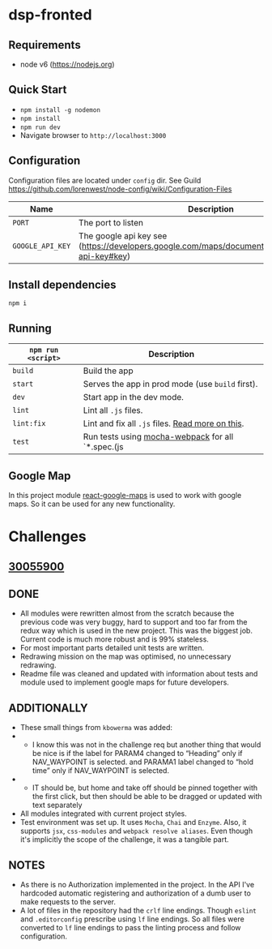 # dsp-fronted

## Requirements
* node v6 (https://nodejs.org)

## Quick Start
* `npm install -g nodemon`
* `npm install`
* `npm run dev`
* Navigate browser to `http://localhost:3000`


## Configuration
Configuration files are located under `config` dir.
See Guild https://github.com/lorenwest/node-config/wiki/Configuration-Files

|Name|Description|
|----|-----------|
|`PORT`| The port to listen|
|`GOOGLE_API_KEY`| The google api key see (https://developers.google.com/maps/documentation/javascript/get-api-key#key)|


## Install dependencies
`npm i`

## Running

|`npm run <script>`|Description|
|------------------|-----------|
|`build`|Build the app|
|`start`|Serves the app in prod mode (use `build` first).|
|`dev`|Start app in the dev mode.|
|`lint`|Lint all `.js` files.|
|`lint:fix`|Lint and fix all `.js` files. [Read more on this](http://eslint.org/docs/user-guide/command-line-interface.html#fix).|
|`test`|Run tests using [mocha-webpack](https://github.com/webpack/mocha-loader) for all `*.spec.(js|jsx)` files in the `src` dir.|

## Google Map
In this project module [react-google-maps](https://github.com/tomchentw/react-google-maps) is used to work with google maps. So it can be used for any new functionality.

# Challenges

## [30055900](https://www.topcoder.com/challenge-details/30055900)
## DONE
- All modules were rewritten almost from the scratch because the previous code was very buggy, hard to support and too far from the redux way which is used in the new project. This was the biggest job. Current code is much more robust and is 99% stateless.
- For most important parts detailed unit tests are written.
- Redrawing mission on the map was optimised, no unnecessary redrawing.
- Readme file was cleaned and updated with information about tests and module used to implement google maps for future developers.

## ADDITIONALLY
- These small things from `kbowerma` was added:
- - I know this was not in the challenge req but another thing that would be nice is if the label for PARAM4 changed to “Heading” only if NAV_WAYPOINT is selected. and PARAMA1 label changed to “hold time” only if NAV_WAYPOINT is selected.
- - IT should be, but home and take off should be pinned together with the first click, but then should be able to be dragged or updated with text separately
- All modules integrated with current project styles.
- Test environment was set up. It uses `Mocha`, `Chai` and `Enzyme`. Also, it supports `jsx`, `css-modules` and `webpack resolve aliases`. Even though it's implicitly the scope of the challenge, it was a tangible part.

## NOTES
- As there is no Authorization implemented in the project. In the API I've hardcoded automatic registering and authorization of a dumb user to make requests to the server.
- A lot of files in the repository had the `crlf` line endings. Though `eslint` and `.editorconfig` prescribe using `lf` line endings. So all files were converted to `lf` line endings to pass the linting process and follow configuration.
